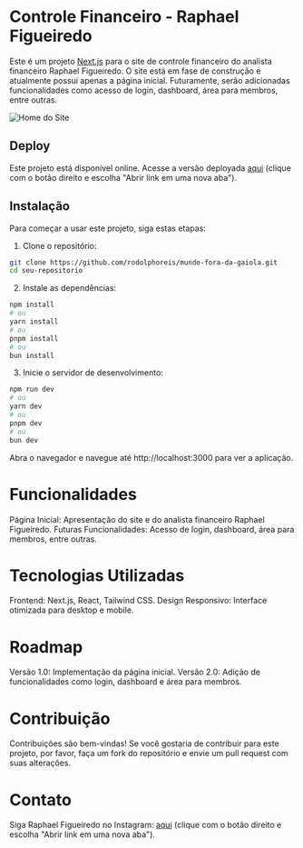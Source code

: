 # Controle Financeiro - Raphael Figueiredo

Este é um projeto [Next.js](https://nextjs.org) para o site de controle financeiro do analista financeiro Raphael Figueiredo. O site está em fase de construção e atualmente possui apenas a página inicial. Futuramente, serão adicionadas funcionalidades como acesso de login, dashboard, área para membros, entre outras.

![Home do Site](public/desktop.png)

## Deploy
Este projeto está disponível online. Acesse a versão deployada [aqui](https://mundo-fora-da-gaiola.vercel.app/) (clique com o botão direito e escolha "Abrir link em uma nova aba").

## Instalação
Para começar a usar este projeto, siga estas etapas:

1. Clone o repositório:
 ```bash
 git clone https://github.com/rodolphoreis/mundo-fora-da-gaiola.git
 cd seu-repositorio
 ```
   
2. Instale as dependências:
```bash
npm install
# ou
yarn install
# ou
pnpm install
# ou
bun install
```

3. Inicie o servidor de desenvolvimento:
```bash
npm run dev
# ou
yarn dev
# ou
pnpm dev
# ou
bun dev
```
Abra o navegador e navegue até http://localhost:3000 para ver a aplicação.

# Funcionalidades
Página Inicial: Apresentação do site e do analista financeiro Raphael Figueiredo.
Futuras Funcionalidades: Acesso de login, dashboard, área para membros, entre outras.

# Tecnologias Utilizadas
Frontend: Next.js, React, Tailwind CSS.
Design Responsivo: Interface otimizada para desktop e mobile.

# Roadmap
Versão 1.0: Implementação da página inicial.
Versão 2.0: Adição de funcionalidades como login, dashboard e área para membros.

# Contribuição
Contribuições são bem-vindas! Se você gostaria de contribuir para este projeto, por favor, faça um fork do repositório e envie um pull request com suas alterações.

# Contato
Siga Raphael Figueiredo no Instagram: [aqui](https://www.instagram.com/raphamundii/) (clique com o botão direito e escolha "Abrir link em uma nova aba").
